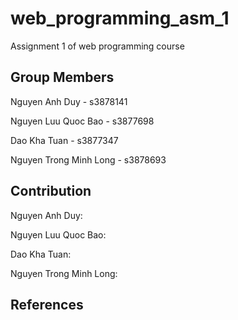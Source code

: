 # web_programming_asm_1
Assignment 1 of web programming course 

## Group Members

Nguyen Anh Duy - s3878141

Nguyen Luu Quoc Bao - s3877698

Dao Kha Tuan - s3877347

Nguyen Trong Minh Long - s3878693

## Contribution

Nguyen Anh Duy:

Nguyen Luu Quoc Bao:

Dao Kha Tuan:

Nguyen Trong Minh Long:

## References
